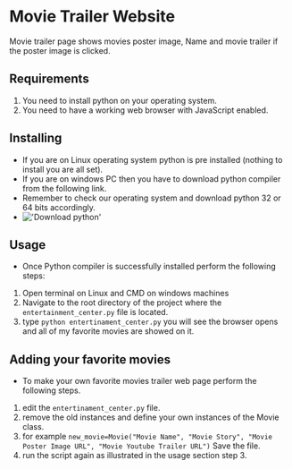 # Movie Trailer Website

Movie trailer page shows movies poster image, Name and movie trailer if the poster image is clicked.

## Requirements

1.  You need to install python on your operating system.
2. 	You need to have a working web browser with JavaScript enabled.

## Installing

* If you are on Linux operating system python is pre installed (nothing to install you are all set).
* If you are on windows PC then you have to download python compiler from the following link.
* Remember to check our operating system and download python 32 or 64 bits accordingly.
* !['Download python']("https://www.python.org/downloads/windows/")

## Usage

* Once Python compiler is successfully installed perform the following steps:
1. Open terminal on Linux and CMD on windows machines
2. Navigate to the root directory of the project where the `entertainment_center.py` file is located.
3. type `python entertinament_center.py` you will see the browser opens and all of my favorite movies are showed on it.

## Adding your favorite movies

* To make your own favorite movies trailer web page perform the following steps.
1. edit the `entertinament_center.py` file.
2. remove the old instances and define your own instances of the Movie class.
3. for example `new_movie=Movie("Movie Name", "Movie Story", "Movie Poster Image URL", "Movie Youtube Trailer URL")` Save the file.
4. run the script again as illustrated in the usage section step 3.
